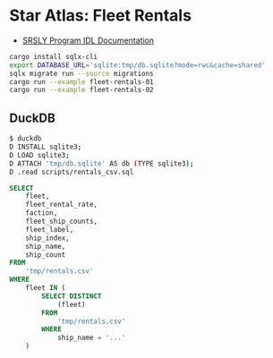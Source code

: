 # Star Atlas: Fleet Rentals

* [SRSLY Program IDL Documentation](https://staratlas.notion.site/SRSLY-Program-IDL-Documentation-1cec619086e9808ebefbd06b0821dc6f)

```bash
cargo install sqlx-cli
export DATABASE_URL='sqlite:tmp/db.sqlite?mode=rwc&cache=shared'
sqlx migrate run --source migrations
cargo run --example fleet-rentals-01
cargo run --example fleet-rentals-02
```

## DuckDB

```bash
$ duckdb
D INSTALL sqlite3;
D LOAD sqlite3;
D ATTACH 'tmp/db.sqlite' AS db (TYPE sqlite3);
D .read scripts/rentals_csv.sql
```

```sql
SELECT
    fleet,
    fleet_rental_rate,
    faction,
    fleet_ship_counts,
    fleet_label,
    ship_index,
    ship_name,
    ship_count
FROM
    'tmp/rentals.csv'
WHERE
    fleet IN (
        SELECT DISTINCT
            (fleet)
        FROM
            'tmp/rentals.csv'
        WHERE
            ship_name = '...'
    )
```
